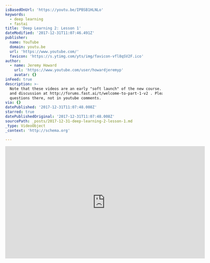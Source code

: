```yaml
---
isBasedOnUrl: 'https://youtu.be/IPBSB1HLNLo'
keywords:
  - deep learning
  - fastai
title: 'Deep Learning 2: Lesson 1'
dateModified: '2017-12-31T11:07:46.491Z'
publisher:
  name: YouTube
  domain: youtu.be
  url: 'https://www.youtube.com/'
  favicon: 'https://s.ytimg.com/yts/img/favicon-vfl8qSV2F.ico'
author:
  - name: Jeremy Howard
    url: 'https://www.youtube.com/user/howardjeremyp'
    avatar: {}
inFeed: true
description: >-
  Note that these videos are an early "soft launch" of the new course. Details
  and discussion at http://forums.fast.ai/t/welcome-to-part-1-v2 . Please ask
  questions there, not in youtube comments.
via: {}
datePublished: '2017-12-31T11:07:48.008Z'
starred: true
datePublishedOriginal: '2017-12-31T11:07:48.008Z'
sourcePath: _posts/2017-12-31-deep-learning-2-lesson-1.md
_type: VideoObject
_context: 'http://schema.org'

---
```

<iframe src="https://cdn.embedly.com/widgets/media.html?src=https%3A%2F%2Fwww.youtube.com%2Fembed%2FIPBSB1HLNLo%3Ffeature%3Doembed&amp;url=http%3A%2F%2Fwww.youtube.com%2Fwatch%3Fv%3DIPBSB1HLNLo&amp;image=https%3A%2F%2Fi.ytimg.com%2Fvi%2FIPBSB1HLNLo%2Fhqdefault.jpg&amp;key=a715cf41cc93453ca338d350cd26f87b&amp;type=text%2Fhtml&amp;schema=youtube" width="640" height="360" scrolling="no" frameborder="0" allowfullscreen="" style=""></iframe>
